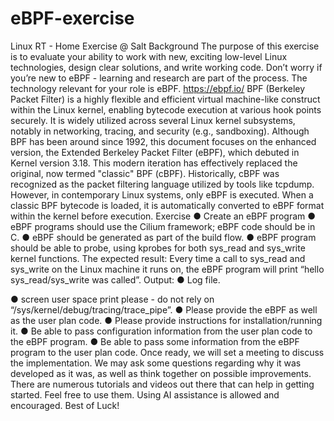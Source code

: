 # eBPF-exercise
Linux RT - Home Exercise @ Salt
Background
The purpose of this exercise is to evaluate your ability to work with new,
exciting low-level Linux technologies, design clear solutions, and write working
code. Don’t worry if you’re new to eBPF - learning and research are part of the
process.
The technology relevant for your role is eBPF. https://ebpf.io/
BPF (Berkeley Packet Filter) is a highly flexible and efficient virtual machine-like construct
within the Linux kernel, enabling bytecode execution at various hook points securely. It is
widely utilized across several Linux kernel subsystems, notably in networking, tracing,
and security (e.g., sandboxing).
Although BPF has been around since 1992, this document focuses on the enhanced
version, the Extended Berkeley Packet Filter (eBPF), which debuted in Kernel version 3.18.
This modern iteration has effectively replaced the original, now termed "classic" BPF
(cBPF). Historically, cBPF was recognized as the packet filtering language utilized by
tools like tcpdump. However, in contemporary Linux systems, only eBPF is executed.
When a classic BPF bytecode is loaded, it is automatically converted to eBPF format
within the kernel before execution.
Exercise
● Create an eBPF program
● eBPF programs should use the Cilium framework; eBPF code should be in C.
● eBPF should be generated as part of the build flow.
● eBPF program should be able to probe, using kprobes for both sys_read and
sys_write kernel functions.
The expected result:
Every time a call to sys_read and sys_write on the Linux machine it runs on, the eBPF
program will print “hello sys_read/sys_write was called”.
Output:
● Log file.

● screen user space print please - do not rely on
“/sys/kernel/debug/tracing/trace_pipe”.
● Please provide the eBPF as well as the user plan code.
● Please provide instructions for installation/running it.
● Be able to pass configuration information from the user plan code to the eBPF
program.
● Be able to pass some information from the eBPF program to the user plan code.
Once ready, we will set a meeting to discuss the implementation. We may ask some
questions regarding why it was developed as it was, as well as think together on
possible improvements.
There are numerous tutorials and videos out there that can help in getting started. Feel
free to use them. Using AI assistance is allowed and encouraged.
Best of Luck!